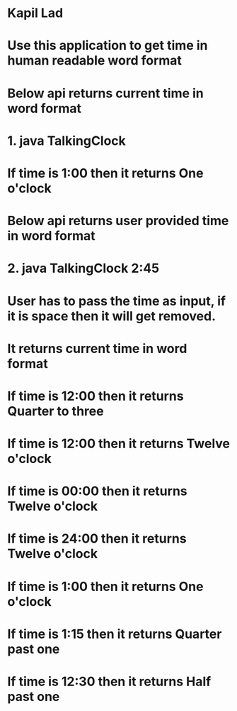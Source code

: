 # Kapil Lad
# Use this application to get time in human readable word format

# Below api returns current time in word format
# 1. java TalkingClock
# If time is 1:00 then it returns One o'clock

# Below api returns user provided time in word format
# 2. java TalkingClock 2:45
# User has to pass the time as input, if it is space then it will get removed.
# It returns current time in word format
# If time is 12:00 then it returns Quarter to three
# If time is 12:00 then it returns Twelve o'clock
# If time is 00:00 then it returns Twelve o'clock
# If time is 24:00 then it returns Twelve o'clock
# If time is 1:00 then it returns One o'clock
# If time is 1:15 then it returns Quarter past one
# If time is 12:30 then it returns Half past one
